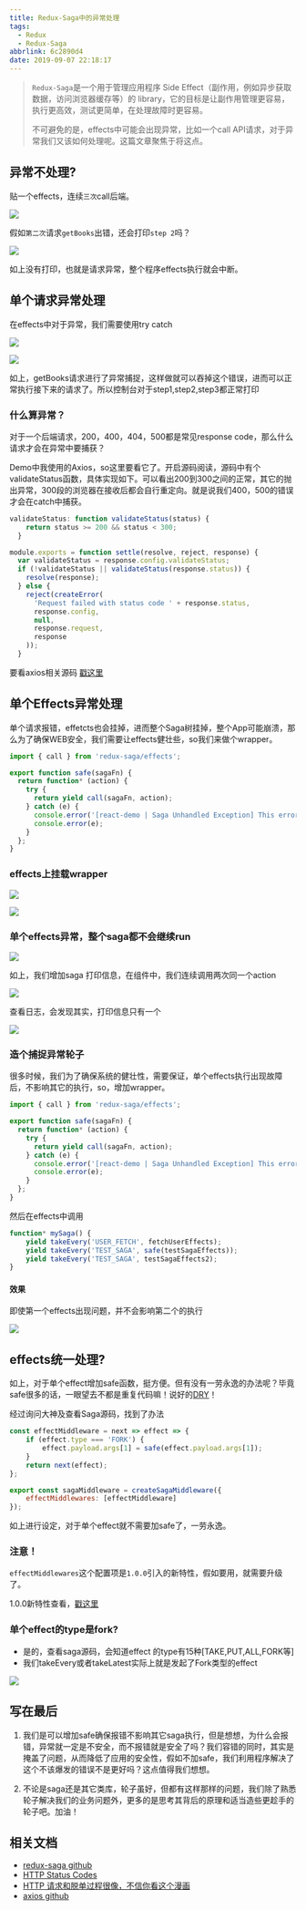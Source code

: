```yaml
---
title: Redux-Saga中的异常处理
tags:
  - Redux
  - Redux-Saga
abbrlink: 6c2890d4
date: 2019-09-07 22:18:17
---
```

> `Redux-Saga`是一个用于管理应用程序 Side Effect（副作用，例如异步获取数据，访问浏览器缓存等）的 library，它的目标是让副作用管理更容易，执行更高效，测试更简单，在处理故障时更容易。
> 
> 不可避免的是，effects中可能会出现异常，比如一个call API请求，对于异常我们又该如何处理呢。这篇文章聚焦于将这点。
    
## 异常不处理?

贴一个effects，连续`三次`call后端。

![](http://static.1991421.cn/2019-08-04-141523.jpg)

假如`第二次`请求`getBooks`出错，还会打印`step 2`吗？

![](http://static.1991421.cn/2019-08-04-141608.jpg)

如上没有打印，也就是请求异常，整个程序effects执行就会中断。

## 单个请求异常处理
在effects中对于异常，我们需要使用try catch

![](http://static.1991421.cn/2019-08-11-041815.jpg)

![](http://static.1991421.cn/2019-08-11-041733.jpg)

如上，getBooks请求进行了异常捕捉，这样做就可以吞掉这个错误，进而可以正常执行接下来的请求了。所以控制台对于step1,step2,step3都正常打印

### 什么算异常？
对于一个后端请求，200，400，404，500都是常见response code，那么什么请求才会在异常中要捕获？

Demo中我使用的Axios，so这里要看它了。开启源码阅读，源码中有个validateStatus函数，具体实现如下。可以看出200到300之间的正常，其它的抛出异常，300段的浏览器在接收后都会自行重定向。就是说我们400，500的错误才会在catch中捕获。


```javascript
validateStatus: function validateStatus(status) {
    return status >= 200 && status < 300;
  }
```

```javascript
module.exports = function settle(resolve, reject, response) {
  var validateStatus = response.config.validateStatus;
  if (!validateStatus || validateStatus(response.status)) {
    resolve(response);
  } else {
    reject(createError(
      'Request failed with status code ' + response.status,
      response.config,
      null,
      response.request,
      response
    ));
  }
```

要看axios相关源码 [戳这里](https://github.com/axios/axios/blob/master/lib/defaults.js)


## 单个Effects异常处理
单个请求报错，effetcts也会挂掉，进而整个Saga树挂掉，整个App可能崩溃，那么为了确保WEB安全，我们需要让effects健壮些，so我们来做个wrapper。


```javascript
import { call } from 'redux-saga/effects';

export function safe(sagaFn) {
  return function* (action) {
    try {
      return yield call(sagaFn, action);
    } catch (e) {
      console.error('[react-demo | Saga Unhandled Exception] This error should be fixed or do some pre check in saga effects function.');
      console.error(e);
    }
  };
}

```

### effects上挂载wrapper

![](http://static.1991421.cn/2019-09-03-145341.png)

![](http://static.1991421.cn/2019-09-03-145306.png)

### 单个effects异常，整个saga都不会继续run

![](http://static.1991421.cn/2019-08-11-124904.jpg)

如上，我们增加saga 打印信息，在组件中，我们连续调用两次同一个action

![](http://static.1991421.cn/2019-08-11-125002.jpg)

查看日志，会发现其实，打印信息只有一个

![](http://static.1991421.cn/2019-08-11-125044.jpg)


### 造个捕捉异常轮子
很多时候，我们为了确保系统的健壮性，需要保证，单个effects执行出现故障后，不影响其它的执行，so，增加wrapper。

```javascript
import { call } from 'redux-saga/effects';

export function safe(sagaFn) {
  return function* (action) {
    try {
      return yield call(sagaFn, action);
    } catch (e) {
      console.error('[react-demo | Saga Unhandled Exception] This error should be fixed or do some pre check in saga effects function.');
      console.error(e);
    }
  };
}
```

然后在effects中调用

```javascript
function* mySaga() {
    yield takeEvery('USER_FETCH', fetchUserEffects);
    yield takeEvery('TEST_SAGA', safe(testSagaEffects));
    yield takeEvery('TEST_SAGA', testSagaEffects2);
}

```

#### 效果
即使第一个effects出现问题，并不会影响第二个的执行

![](http://static.1991421.cn/2019-09-03-150305.png)

## effects统一处理?

如上，对于单个effect增加safe函数，挺方便。但有没有一劳永逸的办法呢？毕竟safe很多的话，一眼望去不都是重复代码嘛！说好的[DRY](http://www.ruanyifeng.com/blog/2013/01/abstraction_principles.html)！

经过询问大神及查看Saga源码，找到了办法

```javascript
const effectMiddleware = next => effect => {
    if (effect.type === 'FORK') {
        effect.payload.args[1] = safe(effect.payload.args[1]);
    }
    return next(effect);
};

export const sagaMiddleware = createSagaMiddleware({
    effectMiddlewares: [effectMiddleware]
});
```

如上进行设定，对于单个effect就不需要加safe了，一劳永逸。

### 注意！
`effectMiddlewares`这个配置项是`1.0.0`引入的新特性，假如要用，就需要升级了。

1.0.0新特性查看，[戳这里](https://github.com/redux-saga/redux-saga/releases/tag/v1.0.0)


### 单个effect的type是fork?
- 是的，查看saga源码，会知道effect 的type有15种[TAKE,PUT,ALL,FORK等]
- 我们takeEvery或者takeLatest实际上就是发起了Fork类型的effect

![](http://static.1991421.cn/2019-09-14-154208.jpg)

## 写在最后
1. 我们是可以增加safe确保报错不影响其它saga执行，但是想想，为什么会报错，异常就一定是不安全，而不报错就是安全了吗？我们容错的同时，其实是掩盖了问题，从而降低了应用的安全性，假如不加safe，我们利用程序解决了这个不该爆发的错误不是更好吗？这点值得我们想想。

2. 不论是saga还是其它类库，轮子虽好，但都有这样那样的问题，我们除了熟悉轮子解决我们的业务问题外，更多的是思考其背后的原理和适当造些更趁手的轮子吧。加油！

## 相关文档

- [redux-saga github](https://github.com/redux-saga/redux-saga)
- [HTTP Status Codes](https://restfulapi.net/http-status-codes/)
- [HTTP 请求和脱单过程很像，不信你看这个漫画](https://zhuanlan.zhihu.com/p/33821692)
- [axios github](https://github.com/axios/axios)

